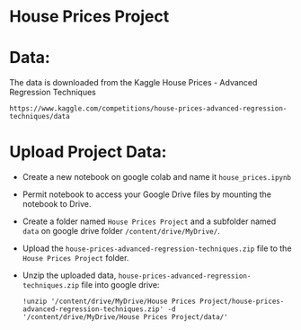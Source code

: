 # House Prices Project
# Data:
The data is downloaded from the Kaggle House Prices - Advanced Regression Techniques 

  `https://www.kaggle.com/competitions/house-prices-advanced-regression-techniques/data`
# Upload Project Data:
* Create a new notebook on google colab and name it `house_prices.ipynb`
* Permit notebook to access your Google Drive files by mounting the notebook to Drive.
* Create a folder named `House Prices Project` and a subfolder named `data` on google drive folder `/content/drive/MyDrive/`.
* Upload the `house-prices-advanced-regression-techniques.zip` file to the `House Prices Project` folder.
* Unzip the uploaded data, `house-prices-advanced-regression-techniques.zip` file into google drive:

    `!unzip '/content/drive/MyDrive/House Prices Project/house-prices-advanced-regression-techniques.zip' -d '/content/drive/MyDrive/House Prices Project/data/'`
